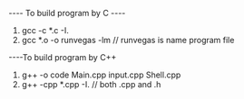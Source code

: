 ---- To build program by C ----

1. gcc -c *.c -I.
2. gcc *.o -o runvegas -lm  // runvegas is name program file


----To build program by C++
1. g++ -o code Main.cpp input.cpp Shell.cpp
2. g++ -cpp *.cpp -I. // both .cpp and .h 

